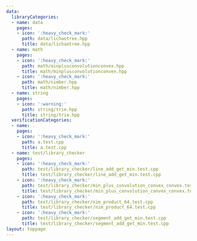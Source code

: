```yaml
---
data:
  libraryCategories:
  - name: data
    pages:
    - icon: ':heavy_check_mark:'
      path: data/lichaotree.hpp
      title: data/lichaotree.hpp
  - name: math
    pages:
    - icon: ':heavy_check_mark:'
      path: math/minplusconvolutionconvex.hpp
      title: math/minplusconvolutionconvex.hpp
    - icon: ':heavy_check_mark:'
      path: math/nimber.hpp
      title: math/nimber.hpp
  - name: string
    pages:
    - icon: ':warning:'
      path: string/trie.hpp
      title: string/trie.hpp
  verificationCategories:
  - name: .
    pages:
    - icon: ':heavy_check_mark:'
      path: a.test.cpp
      title: a.test.cpp
  - name: test/library_checker
    pages:
    - icon: ':heavy_check_mark:'
      path: test/library_checker/line_add_get_min.test.cpp
      title: test/library_checker/line_add_get_min.test.cpp
    - icon: ':heavy_check_mark:'
      path: test/library_checker/min_plus_convolution_convex_convex.test.cpp
      title: test/library_checker/min_plus_convolution_convex_convex.test.cpp
    - icon: ':heavy_check_mark:'
      path: test/library_checker/nim_product_64.test.cpp
      title: test/library_checker/nim_product_64.test.cpp
    - icon: ':heavy_check_mark:'
      path: test/library_checker/segment_add_get_min.test.cpp
      title: test/library_checker/segment_add_get_min.test.cpp
layout: toppage
---
```

